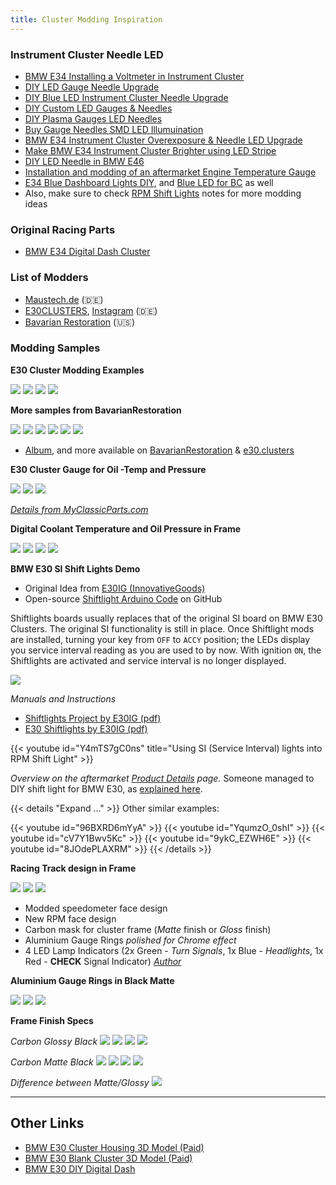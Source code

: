 ```yaml
---
title: Cluster Modding Inspiration
---
```


### Instrument Cluster Needle LED

* [BMW E34 Installing a Voltmeter in Instrument Cluster](https://www.drive2.ru/l/8280740/)
* [DIY LED Gauge Needle Upgrade](https://www.youtube.com/watch?v=Qln6U7Lr858)
* [DIY Blue LED Instrument Cluster Needle Upgrade](https://www.1addicts.com/forums/showthread.php?t=771058)
* [DIY Custom LED Gauges & Needles](https://www.acura-legend.com/threads/diy-custom-led-gauges-needles.142064/)
* [DIY Plasma Gauges LED Needles](https://www.bimmerforums.com/forum/showthread.php?1273847-DIY-Plasma-Gauges-Installation-Guide)
* [Buy Gauge Needles SMD LED Illumuination](https://xtuners.com/gauge-needles-LED-illumination)
* [BMW E34 Instrument Cluster Overexposure & Needle LED Upgrade](https://www.drive2.ru/l/532954177777697018/)
* [Make BMW E34 Instrument Cluster Brighter using LED Stripe](https://www.drive2.ru/l/9220763/)
* [DIY LED Needle in BMW E46](https://www.youtube.com/watch?v=UAP589PZqcc)
* [Installation and modding of an aftermarket Engine Temperature Gauge](http://alpinakozou.web.fc2.com/file/costomize2012/20120603.html)
* [E34 Blue Dashboard Lights DIY](https://www.induleo.com/blauneu.html), and [Blue LED for BC](https://www.induleo.com/blaubc.html) as well
* Also, make sure to check [RPM Shift Lights](/bmw/shifter/led) notes for more modding ideas

### Original Racing Parts

* [BMW E34 Digital Dash Cluster](https://racingdisplay.com/products/bmw-e34-dash-cluster)

### List of Modders

* [Maustech.de](https://www.maustech.de) (🇩🇪)
* [E30CLUSTERS](https://e30clusters.com), [Instagram](https://www.instagram.com/e30.clusters/) (🇩🇪)
* [Bavarian Restoration](http://www.bavrest.com/instrument-clusters.html) (🇺🇸)

### Modding Samples

**E30 Cluster Modding Examples**

![](https://i.imgur.com/sKmGzEp.jpeg)
![](https://i.imgur.com/XgH4lTD.jpeg)
![](https://i.imgur.com/SsAHXQA.jpeg)
![](https://i.imgur.com/e0hPPk5.jpeg)

**More samples from BavarianRestoration**

![](https://i.imgur.com/4L0MW1y.png)
![](https://i.imgur.com/2f2QQ1G.png)
![](https://i.imgur.com/6TNviZE.png)
![](https://i.imgur.com/lhP5878.png)
![](https://i.imgur.com/VaFy1GB.png)
![](https://i.imgur.com/GzaO0Vw.jpeg)

* [Album](https://imgur.com/a/mRFZY0B), and more available on [BavarianRestoration](https://bavrest.com) & [e30.clusters](https://instagram.com/e30.clusters)

**E30 Cluster Gauge for Oil -Temp and Pressure**

![](https://www.myclassicparts.com/wp-content/uploads/2021/11/Cluster-Gauge-for-Oil-Temp-and-Pressure-BMW-E30-2-versions1.jpg)
![](https://www.myclassicparts.com/wp-content/uploads/2021/11/Cluster-Gauge-for-Oil-Temp-and-Pressure-BMW-E30-2-versions5-1-rotated.jpg)
![](https://www.myclassicparts.com/wp-content/uploads/2021/11/Cluster-Gauge-for-Oil-Temp-and-Pressure-BMW-E30-2-versions3.jpg)

*[Details from MyClassicParts.com](https://www.myclassicparts.com/product/bmw-e30-cluster-gauge-for-oil-temp-and-pressure-2-versions/)*

**Digital Coolant Temperature and Oil Pressure in Frame**

![](https://e30clusters.com/wp-content/uploads/2023/04/3-8.jpg)
![](https://e30clusters.com/wp-content/uploads/2023/04/1-15.jpg)
![](https://e30clusters.com/wp-content/uploads/2023/04/4-8.jpg)
![](https://e30clusters.com/wp-content/uploads/2023/04/5-7.jpg)

**BMW E30 SI Shift Lights Demo**

* Original Idea from [E30IG (InnovativeGoods)](https://www.e30ig.com/#1thing)
* Open-source [Shiftlight Arduino Code](https://github.com/robbyenglish/BMW-E30-Arduino-SI-shift-light) on GitHub

Shiftlights boards usually replaces that of the original SI board on BMW E30 Clusters. The original SI functionality is still in place. Once Shiftlight mods are installed, turning your key from `OFF` to `ACCY` position; the LEDs display you service interval reading as you are used to by now. With ignition `ON`, the Shiftlights are activated and service interval is no longer displayed.

![](https://i.imgur.com/sCDMte1.jpg)

*Manuals and Instructions*

- [Shiftlights Project by E30IG (pdf)](https://www.e30ig.com/Installation%20instructions%20and%20operating%20manual_v2.pdf)
- [E30 Shiftlights by E30IG (pdf)](https://www.e30ig.com/Installation%20instructions%20and%20operating%20manual_v3.pdf)

{{< youtube id="Y4mTS7gC0ns" title="Using SI (Service Interval) lights into RPM Shift Light" >}}

*Overview on the aftermarket [Product Details](https://www.myclassicparts.com/product/bmw-e30-si-board-shift-lights/) page.* Someone managed to DIY shift light for BMW E30, as [explained here](https://www.motortraders.net/posts/1400-low-cost-shift-light-for-bmw-e30).

{{< details "Expand ..." >}}
Other similar examples:

{{< youtube id="96BXRD6mYyA" >}}
{{< youtube id="YqumzO_0shI" >}}
{{< youtube id="cV7Y1Bwv5Kc" >}}
{{< youtube id="9ykC_EZWH6E" >}}
{{< youtube id="8JOdePLAXRM" >}}
{{< /details >}}

**Racing Track design in Frame**

![](https://e30clusters.com/wp-content/uploads/2023/04/1-14.jpg)
![](https://e30clusters.com/wp-content/uploads/2023/04/3-7.jpg)
![](https://e30clusters.com/wp-content/uploads/2023/04/5-6.jpg)

- Modded speedometer face design
- New RPM face design
- Carbon mask for cluster frame (*Matte* finish or *Gloss* finish)
- Aluminium Gauge Rings *polished for Chrome effect*
- 4 LED Lamp Indicators (2x Green - *Turn Signals*, 1x Blue - *Headlights*, 1x Red - **CHECK** Signal Indicator)
*[Author](https://e30clusters.com/product/conversion-set-6-track-look-chrome/)*

**Aluminium Gauge Rings in Black Matte**

![](https://e30clusters.com/wp-content/uploads/2023/04/1-9.jpg)
![](https://e30clusters.com/wp-content/uploads/2023/04/3-2.jpg)
![](https://e30clusters.com/wp-content/uploads/2023/04/4-2.jpg)

**Frame Finish Specs**

*Carbon Glossy Black*
![](https://e30clusters.com/wp-content/uploads/2023/04/1.jpg)
![](https://e30clusters.com/wp-content/uploads/2023/04/4.jpg)
![](https://e30clusters.com/wp-content/uploads/2023/04/3.jpg)
![](https://e30clusters.com/wp-content/uploads/2023/04/1680366498054.jpg)

*Carbon Matte Black*
![](https://e30clusters.com/wp-content/uploads/2023/04/1-1-600x501.jpg)
![](https://e30clusters.com/wp-content/uploads/2023/04/2-1-600x501.jpg)
![](https://e30clusters.com/wp-content/uploads/2023/04/3-1-600x501.jpg)
![](https://e30clusters.com/wp-content/uploads/2023/04/1680366216639.jpg)

*Difference between Matte/Glossy*
![](https://e30clusters.com/wp-content/uploads/2023/04/5A.jpg)

---

## Other Links

* [BMW E30 Cluster Housing 3D Model (Paid)](https://sketchfab.com/3d-models/bmw-e30-cluster-housing-d9b8b8b572af4716bd25e272fb0005bc)
* [BMW E30 Blank Cluster 3D Model (Paid)](https://sketchfab.com/3d-models/bmw-e30-blank-cluster-e2e37fc9df88401da1fc4576df7f54f7)
* [BMW E30 DIY Digital Dash](https://www.allaboutthebuild.com/blog/2024/1/40-year-old-bmw-gets-a-digital-dash)
